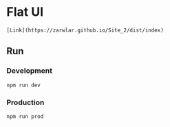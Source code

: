 # Flat UI

    [Link](https://zarwlar.github.io/Site_2/dist/index)

## Run

### Development

    npm run dev

### Production

    npm run prod





